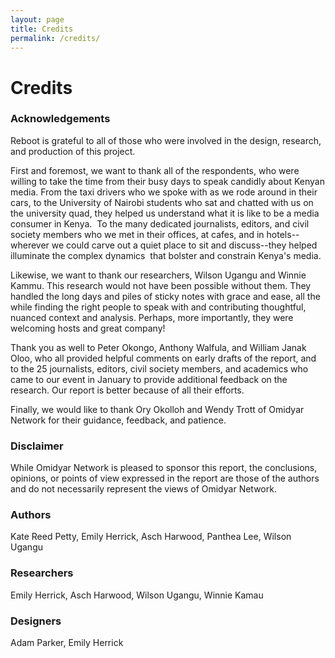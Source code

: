```yaml
---
layout: page
title: Credits
permalink: /credits/
---
```


# Credits

### Acknowledgements

Reboot is grateful to all of those who were involved in the design, research, and production of this project.

First and foremost, we want to thank all of the respondents, who were willing to take the time from their busy days to speak candidly about Kenyan media. From the taxi drivers who we spoke with as we rode around in their cars, to the University of Nairobi students who sat and chatted with us on the university quad, they helped us understand what it is like to be a media consumer in Kenya.  To the many dedicated journalists, editors, and civil society members who we met in their offices, at cafes, and in hotels--wherever we could carve out a quiet place to sit and discuss--they helped illuminate the complex dynamics  that bolster and constrain Kenya's media.

Likewise, we want to thank our researchers, Wilson Ugangu and Winnie Kammu. This research would not have been possible without them. They handled the long days and piles of sticky notes with grace and ease, all the while finding the right people to speak with and contributing thoughtful, nuanced context and analysis. Perhaps, more importantly, they were welcoming hosts and great company!

Thank you as well to Peter Okongo, Anthony Walfula, and William Janak Oloo, who all provided helpful comments on early drafts of the report, and to the 25 journalists, editors, civil society members, and academics who came to our event in January to provide additional feedback on the research. Our report is better because of all their efforts.

Finally, we would like to thank Ory Okolloh and Wendy Trott of Omidyar Network for their guidance, feedback, and patience.

### Disclaimer

While Omidyar Network is pleased to sponsor this report, the conclusions, opinions, or points of view expressed in the report are those of the authors and do not necessarily represent the views of Omidyar Network.

### Authors
Kate Reed Petty, Emily Herrick, Asch Harwood, Panthea Lee, Wilson Ugangu

### Researchers
Emily Herrick, Asch Harwood, Wilson Ugangu, Winnie Kamau

### Designers
Adam Parker, Emily Herrick
